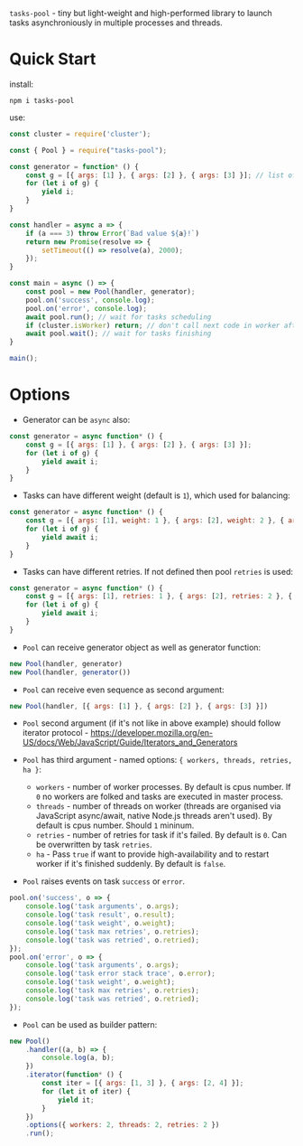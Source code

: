 `tasks-pool` - tiny but light-weight and high-performed library to launch tasks asynchroniously in multiple processes and threads.

Quick Start
===========

install:

```
npm i tasks-pool
```

use:

```js
const cluster = require('cluster');

const { Pool } = require("tasks-pool");

const generator = function* () {
    const g = [{ args: [1] }, { args: [2] }, { args: [3] }]; // list of arguments for handler
    for (let i of g) {
        yield i;
    }
}

const handler = async a => {
    if (a === 3) throw Error(`Bad value ${a}!`)
    return new Promise(resolve => {
        setTimeout(() => resolve(a), 2000);
    });
}

const main = async () => {
    const pool = new Pool(handler, generator);
    pool.on('success', console.log);
    pool.on('error', console.log);
    await pool.run(); // wait for tasks scheduling
    if (cluster.isWorker) return; // don't call next code in worker after fork
    await pool.wait(); // wait for tasks finishing
}

main();
```

Options
=======

- Generator can be `async` also:

```js
const generator = async function* () {
    const g = [{ args: [1] }, { args: [2] }, { args: [3] }];
    for (let i of g) {
        yield await i;
    }
}
```

- Tasks can have different weight (default is `1`), which used for balancing:

```js
const generator = async function* () {
    const g = [{ args: [1], weight: 1 }, { args: [2], weight: 2 }, { args: [3], weight: 3 }];
    for (let i of g) {
        yield await i;
    }
}
```

- Tasks can have different retries. If not defined then pool `retries` is used:

```js
const generator = async function* () {
    const g = [{ args: [1], retries: 1 }, { args: [2], retries: 2 }, { args: [3], retries: 3 }];
    for (let i of g) {
        yield await i;
    }
}
```

- `Pool` can receive generator object as well as generator function:

```js
new Pool(handler, generator)
new Pool(handler, generator())
```

- `Pool` can receive even sequence as second argument:

```js
new Pool(handler, [{ args: [1] }, { args: [2] }, { args: [3] }])
```

- `Pool` second argument (if it's not like in above example) should follow iterator protocol - https://developer.mozilla.org/en-US/docs/Web/JavaScript/Guide/Iterators_and_Generators

- `Pool` has third argument - named options: `{ workers, threads, retries, ha }`:

    - `workers` - number of worker processes. By default is cpus number. If `0` no workers are folked and tasks are executed in master process.
    - `threads` - number of threads on worker (threads are organised via JavaScript async/await, native Node.js threads aren't used). By default is cpus number. Should `1` mininum.
    - `retries` - number of retries for task if it's failed. By default is `0`. Can be overwritten by task `retries`.
    - `ha` - Pass `true` if want to provide high-availability and to restart worker if it's finished suddenly. By default is `false`.

- `Pool` raises events on task `success` or `error`.

```js
pool.on('success', o => {
    console.log('task arguments', o.args);
    console.log('task result', o.result);
    console.log('task weight', o.weight);
    console.log('task max retries', o.retries);
    console.log('task was retried', o.retried);
});
pool.on('error', o => {
    console.log('task arguments', o.args);
    console.log('task error stack trace', o.error);
    console.log('task weight', o.weight);
    console.log('task max retries', o.retries);
    console.log('task was retried', o.retried);
});
```

- `Pool` can be used as builder pattern:

```js
new Pool()
    .handler((a, b) => {
        console.log(a, b);
    })
    .iterator(function* () {
        const iter = [{ args: [1, 3] }, { args: [2, 4] }];
        for (let it of iter) {
            yield it;
        }
    })
    .options({ workers: 2, threads: 2, retries: 2 })
    .run();
```